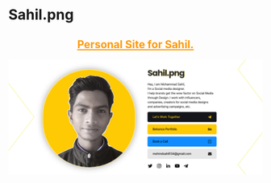 # Sahil.png

<h2 style="text-align: center;"><span style="text-decoration: underline; color: #ff9900;">Personal Site for Sahil.</span></h2>
<p><span style="text-decoration: underline; color: #ff9900;"><img src="https://github.com/andrenoari/Sahil.png/blob/main/assets/images/og.png?raw=true" alt="" /></span></p>
